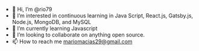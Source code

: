 - 👋 Hi, I’m @rio79
- 👀 I’m interested in continuous learning in Java Script, React.js, Gatsby.js, Node.js, MongoDB, and MySQL
- 🌱 I’m currently learning Javascript
- 💞️ I’m looking to collaborate on anything open source.
- 📫 How to reach me mariomacias29@gmail.com

<!---
rio79/rio79 is a ✨ special ✨ repository because its `README.md` (this file) appears on your GitHub profile.
You can click the Preview link to take a look at your changes.
--->
